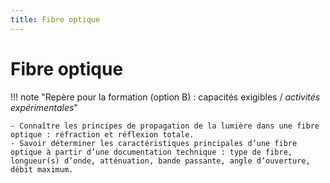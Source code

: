```yaml
---
title: Fibre optique
---
```


# Fibre optique

!!! note "Repère pour la formation (option B) : capacités exigibles / *activités expérimentales*"

    - Connaître les principes de propagation de la lumière dans une fibre optique : réfraction et réflexion totale.
    - Savoir déterminer les caractéristiques principales d’une fibre optique à partir d’une documentation technique : type de fibre, longueur(s) d’onde, atténuation, bande passante, angle d’ouverture, débit maximum.



